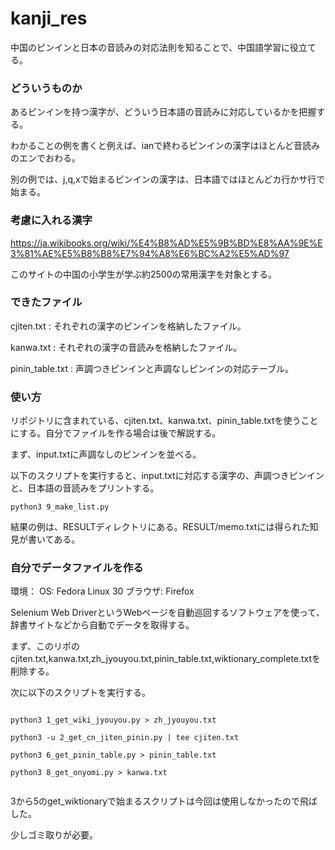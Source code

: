 # kanji_res
中国のピンインと日本の音読みの対応法則を知ることで、中国語学習に役立てる。

### どういうものか

あるピンインを持つ漢字が、どういう日本語の音読みに対応しているかを把握する。

わかることの例を書くと例えば、ianで終わるピンインの漢字はほとんど音読みのエンでおわる。

別の例では、j,q,xで始まるピンインの漢字は、日本語ではほとんどカ行かサ行で始まる。

### 考慮に入れる漢字

https://ja.wikibooks.org/wiki/%E4%B8%AD%E5%9B%BD%E8%AA%9E%E3%81%AE%E5%B8%B8%E7%94%A8%E6%BC%A2%E5%AD%97

このサイトの中国の小学生が学ぶ約2500の常用漢字を対象とする。

### できたファイル

cjiten.txt : それぞれの漢字のピンインを格納したファイル。

kanwa.txt : それぞれの漢字の音読みを格納したファイル。

pinin_table.txt : 声調つきピンインと声調なしピンインの対応テーブル。

### 使い方

リポジトリに含まれている、cjiten.txt、kanwa.txt、pinin_table.txtを使うことにする。自分でファイルを作る場合は後で解説する。

まず、input.txtに声調なしのピンインを並べる。

以下のスクリプトを実行すると、input.txtに対応する漢字の、声調つきピンインと、日本語の音読みをプリントする。

```
python3 9_make_list.py
```

結果の例は、RESULTディレクトリにある。RESULT/memo.txtには得られた知見が書いてある。

### 自分でデータファイルを作る

環境：
OS: Fedora Linux 30
ブラウザ: Firefox

Selenium Web DriverというWebページを自動巡回するソフトウェアを使って、辞書サイトなどから自動でデータを取得する。

まず、このリポのcjiten.txt,kanwa.txt,zh_jyouyou.txt,pinin_table.txt,wiktionary_complete.txtを削除する。

次に以下のスクリプトを実行する。

```

python3 1_get_wiki_jyouyou.py > zh_jyouyou.txt

python3 -u 2_get_cn_jiten_pinin.py | tee cjiten.txt

python3 6_get_pinin_table.py > pinin_table.txt

python3 8_get_onyomi.py > kanwa.txt


```

3から5のget_wiktionaryで始まるスクリプトは今回は使用しなかったので飛ばした。

少しゴミ取りが必要。

